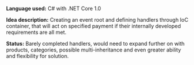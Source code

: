 **Language used:** C# with .NET Core 1.0

**Idea description:** 
Creating an event root and defining handlers through IoC container, that will act on specified payment if their internally developed requirements are all met.

**Status:** 
Barely completed handlers, would need to expand further on with products, categories, possible multi-inheritance and even greater ability and flexibility for solution.
